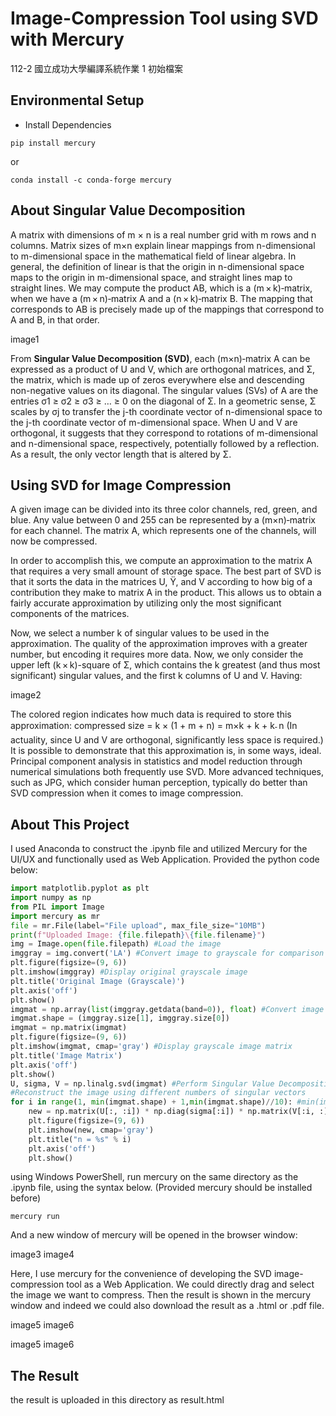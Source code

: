 # Image-Compression Tool using SVD with Mercury

112-2 國立成功大學編譯系統作業 1 初始檔案

## Environmental Setup
- Install Dependencies

```shell
pip install mercury
```

or

```shell
conda install -c conda-forge mercury
```

## About Singular Value Decomposition

A matrix with dimensions of m × n is a real number grid with m rows and n columns. Matrix sizes of m×n explain linear mappings from n-dimensional to m-dimensional space in the mathematical field of linear algebra. In general, the definition of linear is that the origin in n-dimensional space maps to the origin in m-dimensional space, and straight lines map to straight lines. We may compute the product AB, which is a (m × k)‑matrix, when we have a (m × n)‑matrix A and a (n × k)‑matrix B. The mapping that corresponds to AB is precisely made up of the mappings that correspond to A and B, in that order.

image1

From **Singular Value Decomposition (SVD)**, each (m×n)‑matrix A can be expressed as a product of U and V, which are orthogonal matrices, and Σ, the matrix, which is made up of zeros everywhere else and descending non-negative values on its diagonal. The singular values (SVs) of A are the entries σ1 ≥ σ2 ≥ σ3 ≥ … ≥ 0 on the diagonal of Σ. In a geometric sense, Σ scales by σj to transfer the j-th coordinate vector of n-dimensional space to the j-th coordinate vector of m-dimensional space. When U and V are orthogonal, it suggests that they correspond to rotations of m-dimensional and n-dimensional space, respectively, potentially followed by a reflection. As a result, the only vector length that is altered by Σ.

## Using SVD for Image Compression

A given image can be divided into its three color channels, red, green, and blue. Any value between 0 and 255 can be represented by a (m×n)‑matrix for each channel. The matrix A, which represents one of the channels, will now be compressed.

In order to accomplish this, we compute an approximation to the matrix A that requires a very small amount of storage space. The best part of SVD is that it sorts the data in the matrices U, Ϋ, and V according to how big of a contribution they make to matrix A in the product. This allows us to obtain a fairly accurate approximation by utilizing only the most significant components of the matrices.

Now, we select a number k of singular values to be used in the approximation. The quality of the approximation improves with a greater number, but encoding it requires more data. Now, we only consider the upper left (k × k)-square of Σ, which contains the k greatest (and thus most significant) singular values, and the first k columns of U and V. Having: 

image2

The colored region indicates how much data is required to store this approximation:
compressed size = k × (1 + m + n) = m×k + k + k˗ n
(In actuality, since U and V are orthogonal, significantly less space is required.) It is possible to demonstrate that this approximation is, in some ways, ideal.
Principal component analysis in statistics and model reduction through numerical simulations both frequently use SVD. More advanced techniques, such as JPG, which consider human perception, typically do better than SVD compression when it comes to image compression.

## About This Project

I used Anaconda to construct the .ipynb file and utilized Mercury for the UI/UX and functionally used as Web Application. 
Provided the python code below:

```python
import matplotlib.pyplot as plt
import numpy as np
from PIL import Image
import mercury as mr
file = mr.File(label="File upload", max_file_size="10MB")
print(f"Uploaded Image: {file.filepath}\{file.filename}")
img = Image.open(file.filepath) #Load the image
imggray = img.convert('LA') #Convert image to grayscale for comparison convenience
plt.figure(figsize=(9, 6))
plt.imshow(imggray) #Display original grayscale image
plt.title('Original Image (Grayscale)')
plt.axis('off')
plt.show()
imgmat = np.array(list(imggray.getdata(band=0)), float) #Convert image data into a numpy matrix
imgmat.shape = (imggray.size[1], imggray.size[0])
imgmat = np.matrix(imgmat)
plt.figure(figsize=(9, 6))
plt.imshow(imgmat, cmap='gray') #Display grayscale image matrix
plt.title('Image Matrix')
plt.axis('off')
plt.show()
U, sigma, V = np.linalg.svd(imgmat) #Perform Singular Value Decomposition (SVD)
#Reconstruct the image using different numbers of singular vectors
for i in range(1, min(imgmat.shape) + 1,min(imgmat.shape)//10): #min(imgmat.shape) represent max number of singular vectors possible
    new = np.matrix(U[:, :i]) * np.diag(sigma[:i]) * np.matrix(V[:i, :])
    plt.figure(figsize=(9, 6))
    plt.imshow(new, cmap='gray')
    plt.title("n = %s" % i)
    plt.axis('off')
    plt.show()
```

using Windows PowerShell, run mercury on the same directory as the .ipynb file, using the syntax below. (Provided mercury should be installed before)

```shell
mercury run
```

And a new window of mercury will be opened in the browser window:

image3 image4

Here, I use mercury for the convenience of developing the SVD image-compression tool as a Web Application. We could directly drag and select the image we want to compress. Then the result is shown in the mercury window and indeed we could also download the result as a .html or .pdf file.

image5 image6

image5 image6

## The Result

the result is uploaded in this directory as result.html
